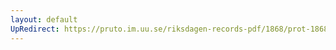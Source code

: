 ```yaml
---
layout: default
UpRedirect: https://pruto.im.uu.se/riksdagen-records-pdf/1868/prot-1868--fk--310/prot-1868--fk--310_028.pdf
---
```

